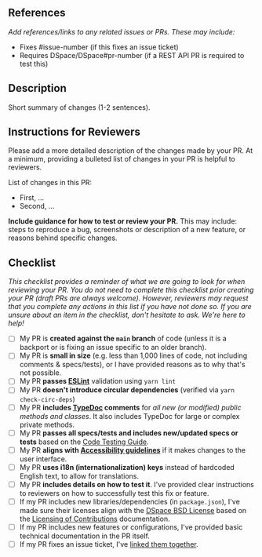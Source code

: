 ## References
_Add references/links to any related issues or PRs. These may include:_
* Fixes #issue-number (if this fixes an issue ticket)
* Requires DSpace/DSpace#pr-number (if a REST API PR is required to test this)

## Description
Short summary of changes (1-2 sentences).

## Instructions for Reviewers
Please add a more detailed description of the changes made by your PR. At a minimum, providing a bulleted list of changes in your PR is helpful to reviewers.

List of changes in this PR:
* First, ...
* Second, ...

**Include guidance for how to test or review your PR.** This may include: steps to reproduce a bug, screenshots or description of a new feature, or reasons behind specific changes. 

## Checklist
_This checklist provides a reminder of what we are going to look for when reviewing your PR. You do not need to complete this checklist prior creating your PR (draft PRs are always welcome).
However, reviewers may request that you complete any actions in this list if you have not done so. If you are unsure about an item in the checklist, don't hesitate to ask. We're here to help!_

- [ ] My PR is **created against the `main` branch** of code (unless it is a backport or is fixing an issue specific to an older branch).
- [ ] My PR is **small in size** (e.g. less than 1,000 lines of code, not including comments & specs/tests), or I have provided reasons as to why that's not possible.
- [ ] My PR **passes [ESLint](https://eslint.org/)** validation using `yarn lint`
- [ ] My PR **doesn't introduce circular dependencies** (verified via `yarn check-circ-deps`)
- [ ] My PR **includes [TypeDoc](https://typedoc.org/) comments** for _all new (or modified) public methods and classes_. It also includes TypeDoc for large or complex private methods.
- [ ] My PR **passes all specs/tests and includes new/updated specs or tests** based on the [Code Testing Guide](https://wiki.lyrasis.org/display/DSPACE/Code+Testing+Guide).
- [ ] My PR **aligns with [Accessibility guidelines](https://wiki.lyrasis.org/display/DSDOC8x/Accessibility)** if it makes changes to the user interface.
- [ ] My PR **uses i18n (internationalization) keys** instead of hardcoded English text, to allow for translations.
- [ ] My PR **includes details on how to test it**. I've provided clear instructions to reviewers on how to successfully test this fix or feature.
- [ ] If my PR includes new libraries/dependencies (in `package.json`), I've made sure their licenses align with the [DSpace BSD License](https://github.com/DSpace/DSpace/blob/main/LICENSE) based on the [Licensing of Contributions](https://wiki.lyrasis.org/display/DSPACE/Code+Contribution+Guidelines#CodeContributionGuidelines-LicensingofContributions) documentation.
- [ ] If my PR includes new features or configurations, I've provided basic technical documentation in the PR itself.
- [ ] If my PR fixes an issue ticket, I've [linked them together](https://docs.github.com/en/issues/tracking-your-work-with-issues/linking-a-pull-request-to-an-issue).
